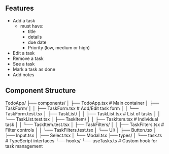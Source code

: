 ## Features

- Add a task
  - must have:
    - title
    - details
    - due date
    - Priority (low, medium or high)
- Edit a task
- Remove a task
- See a task
- Mark a task as done
- Add notes

## Component Structure

TodoApp/
├── components/
│ ├── TodoApp.tsx # Main container
│ ├── TaskForm/
│ │ ├── TaskForm.tsx # Add/Edit task form
│ │ └── TaskForm.test.tsx
│ ├── TaskList/
│ │ ├── TaskList.tsx # List of tasks
│ │ └── TaskList.test.tsx
│ ├── TaskItem/
│ │ ├── TaskItem.tsx # Individual task
│ │ └── TaskItem.test.tsx
│ ├── TaskFilters/
│ │ ├── TaskFilters.tsx # Filter controls
│ │ └── TaskFilters.test.tsx
│ └── UI/
│ ├── Button.tsx
│ ├── Input.tsx
│ ├── Select.tsx
│ └── Modal.tsx
├── types/
│ └── task.ts # TypeScript interfaces
└── hooks/
└── useTasks.ts # Custom hook for task management
